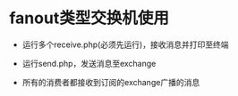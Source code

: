 # fanout类型交换机使用

* 运行多个receive.php(必须先运行)，接收消息并打印至终端

* 运行send.php，发送消息至exchange

* 所有的消费者都接收到订阅的exchange广播的消息
